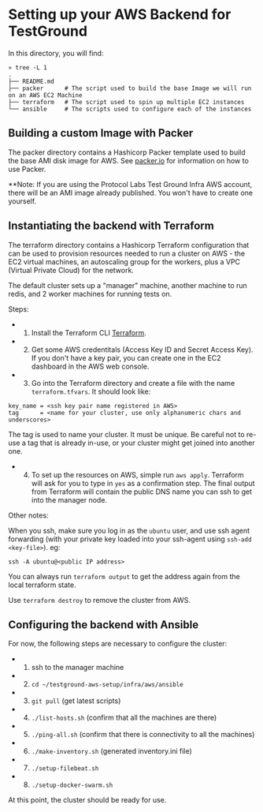 # Setting up your AWS Backend for TestGround

In this directory, you will find:

```
» tree -L 1
.
├── README.md
├── packer      # The script used to build the base Image we will run on an AWS EC2 Machine
├── terraform   # The script used to spin up multiple EC2 instances
└── ansible     # The scripts used to configure each of the instances
```

## Building a custom Image with Packer

The packer directory contains a Hashicorp Packer template used to build the base AMI disk image for AWS. See [packer.io](https://www.packer.io/) for information on how to use Packer.

**Note: If you are using the Protocol Labs Test Ground Infra AWS account, there will be an AMI image already published. You won't have to create one yourself.

## Instantiating the backend with Terraform

The terraform directory contains a Hashicorp Terraform configuration that can be used to provision resources needed to run a cluster on AWS - the EC2 virtual machines, an autoscaling group for the workers, plus a VPC (Virtual Private Cloud) for the network.

The default cluster sets up a "manager" machine, another machine to run redis, and 2 worker machines for running tests on.

Steps:

- 1. Install the Terraform CLI [Terraform](https://www.terraform.io/).
- 2. Get some AWS credentitals (Access Key ID and Secret Access Key). If you don't have a key pair, you can create one in the EC2 dashboard in the AWS web console.
- 3. Go into the Terraform directory and create a file with the name `terraform.tfvars`. It should look like:

```
key_name = <ssh key pair name registered in AWS>
tag      = <name for your cluster, use only alphanumeric chars and underscores>
```

The tag is used to name your cluster. It must be unique. Be careful not to re-use a tag that is already in-use, or your cluster might get joined into another one.

- 4. To set up the resources on AWS, simple run `aws apply`. Terraform will ask for you to type in `yes` as a confirmation step. The final output from Terraform will contain the public DNS name you can ssh to get into the manager node.

Other notes:

When you ssh, make sure you log in as the `ubuntu` user, and use ssh agent forwarding (with your private key loaded into your ssh-agent using `ssh-add <key-file>`). eg:

```
ssh -A ubuntu@<public IP address>
```

You can always run `terraform output` to get the address again from the local terraform state.

Use `terraform destroy` to remove the cluster from AWS.

## Configuring the backend with Ansible

For now, the following steps are necessary to configure the cluster:

- 1. ssh to the manager machine
- 2. `cd ~/testground-aws-setup/infra/aws/ansible`
- 3. `git pull` (get latest scripts)
- 4. `./list-hosts.sh` (confirm that all the machines are there)
- 5. `./ping-all.sh` (confirm that there is connectivity to all the machines)
- 6. `./make-inventory.sh` (generated inventory.ini file)
- 7. `./setup-filebeat.sh`
- 8. `./setup-docker-swarm.sh`

At this point, the cluster should be ready for use.
